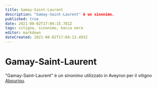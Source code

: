 ```yaml
---
title: Gamay-Saint-Laurent
description: "Gamay-Saint-Laurent" è un sinonimo.
published: true
date: 2021-08-02T17:04:15.781Z
tags: vitigno, sinonimo, bacca nera
editor: markdown
dateCreated: 2021-08-02T17:04:13.493Z
---
```


# Gamay-Saint-Laurent
"Gamay-Saint-Laurent" è un sinonimo utilizzato in Aveyron per il vitigno [Abouriou](/vitigni/Francia/bacca-nera/abouriou).